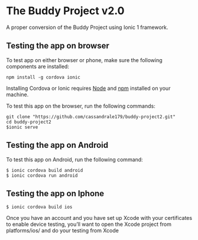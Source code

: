 # The Buddy Project v2.0

A proper conversion of the Buddy Project using Ionic 1 framework. 

## Testing the app on browser 
To test app on either browser or phone, make sure the following components are installed: 
```
npm install -g cordova ionic 
```
Installing Cordova or Ionic requires [Node](https://nodejs.org/en/) and [npm](https://www.npmjs.com/) installed on your machine. 

To test this app on the browser, run the following commands:
```
git clone "https://github.com/cassandrale179/buddy-project2.git"
cd buddy-project2
$ionic serve
```

## Testing the app on Android

To test this app on Android, run the following command: 
```
$ ionic cordova build android 
$ ionic cordova run android 
```


## Testing the app on Iphone 
```
$ ionic cordova build ios 
```
 Once you have an account and you have set up Xcode with your certificates to enable device testing, you’ll want to open the Xcode project from platforms/ios/ and do your testing from Xcode 
 

